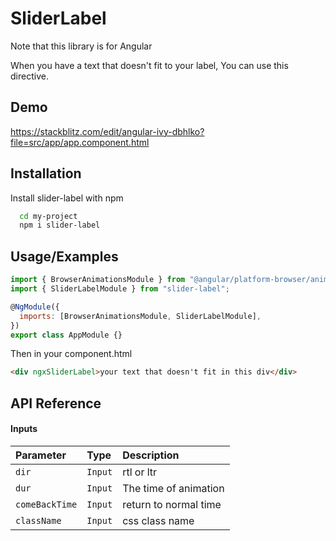 # SliderLabel

Note that this library is for Angular

When you have a text that doesn't fit to your label, You can use this directive.

## Demo

https://stackblitz.com/edit/angular-ivy-dbhlko?file=src/app/app.component.html

## Installation

Install slider-label with npm

```bash
  cd my-project
  npm i slider-label
```

## Usage/Examples

```javascript
import { BrowserAnimationsModule } from "@angular/platform-browser/animations";
import { SliderLabelModule } from "slider-label";

@NgModule({
  imports: [BrowserAnimationsModule, SliderLabelModule],
})
export class AppModule {}
```

Then in your component.html

```html
<div ngxSliderLabel>your text that doesn't fit in this div</div>
```

## API Reference

#### Inputs

| Parameter      | Type    | Description           |
| :------------- | :------ | :-------------------- |
| `dir`          | `Input` | rtl or ltr            |
| `dur`          | `Input` | The time of animation |
| `comeBackTime` | `Input` | return to normal time |
| `className`    | `Input` | css class name        |
